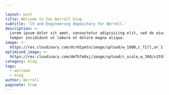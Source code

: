 ```yaml
---

layout: post
title: Welcome to Ian Berrell blog
subtitle: 'CV and Engineering depository for Berrell.'
description: >-
  Lorem ipsum dolor sit amet, consectetur adipisicing elit, sed do eiusmod
  tempor incididunt ut labore et dolore magna aliqua.
image: >-
  https://res.cloudinary.com/dcr01ymtn/image/upload/w_1000,c_fill,ar_1:1,g_auto,r_max,bo_5px_solid_red,b_rgb:262c35/v1651262407/Berrell%20blog/engineer_001_ayudi8.jpg
optimized_image: >-
  https://res.cloudinary.com/dm7h7e8xj/image/upload/c_scale,w_380/v1559821647/theme6_qeeojf.jpg
category: blog
tags:
  - welcome
  - blog
author: Berrell
paginate: true
---
```

